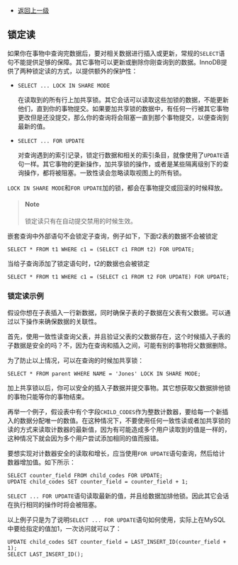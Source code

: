* [返回上一级](../InnoDB事物模型.md)

## 锁定读

如果你在事物中查询完数据后，要对相关数据进行插入或更新，常规的`SELECT`语句不能提供足够的保障。其它事物可以更新或删除你刚查询到的数据。InnoDB提供了两种锁定读的方式，以提供额外的保护性：
* `SELECT ... LOCK IN SHARE MODE`

    在读取到的所有行上加共享锁。其它会话可以读取这些加锁的数据，不能更新他们，直到你的事物提交。如果要加共享锁的数据中，有任何一行被其它事物更改但是还没提交，那么你的查询将会阻塞一直到那个事物提交，以便查询到最新的值。

* `SELECT ... FOR UPDATE`

    对查询遇到的索引记录，锁定行数据和相关的索引条目，就像使用了`UPDATE`语句一样。其它事物的更新操作，加共享锁的操作，或者是某些隔离级别下的查询操作，都将被阻塞。一致性读会忽略读取视图上的所有锁。

`LOCK IN SHARE MODE`和`FOR UPDATE`加的锁，都会在事物提交或回滚的时候释放。
> #### Note
> 锁定读只有在自动提交禁用的时候生效。

嵌套查询中外部语句不会锁定子查询，例子如下，下面t2表的数据不会被锁定
~~~
SELECT * FROM t1 WHERE c1 = (SELECT c1 FROM t2) FOR UPDATE;
~~~
当给子查询添加了锁定语句时，t2的数据也会被锁定
~~~
SELECT * FROM t1 WHERE c1 = (SELECT c1 FROM t2 FOR UPDATE) FOR UPDATE;
~~~

### 锁定读示例
假设你想在子表插入一行新数据，同时确保子表的子数据在父表有父数据。可以通过以下操作来确保数据的关联性。

首先，使用一致性读查询父表，并且验证父表的父数据存在，这个时候插入子表的子数据是安全的吗？不，因为在查询和插入之间，可能有别的事物将父数据删除。

为了防止以上情况，可以在查询的时候加共享锁：
~~~
SELECT * FROM parent WHERE NAME = 'Jones' LOCK IN SHARE MODE;
~~~
加上共享锁以后，你可以安全的插入子数据并提交事物。其它想获取父数据排他锁的事物只能等你的事物结束。

再举一个例子，假设表中有个字段`CHILD_CODES`作为整数计数器，要给每一个新插入的数据分配唯一的数值。在这种情况下，不要使用任何一致性读或者加共享锁的读的方式来读取计数器的最新值，因为有可能造成多个用户读取到的值是一样的，这种情况下就会因为多个用户尝试添加相同的值而报错。

要想实现对计数器安全的读取和增长，应当使用`FOR UPDATE`语句查询，然后给计数器增加值。如下所示：
~~~
SELECT counter_field FROM child_codes FOR UPDATE;
UPDATE child_codes SET counter_field = counter_field + 1;
~~~

`SELECT ... FOR UPDATE`语句读取最新的值，并且给数据加排他锁。因此其它会话在执行相同的操作时将会被阻塞。

以上例子只是为了说明`SELECT ... FOR UPDATE`语句如何使用，实际上在MySQL中要给指定的值加1，一次访问就可以了：
~~~
UPDATE child_codes SET counter_field = LAST_INSERT_ID(counter_field + 1);
SELECT LAST_INSERT_ID();
~~~
